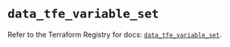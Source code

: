 # `data_tfe_variable_set`

Refer to the Terraform Registry for docs: [`data_tfe_variable_set`](https://registry.terraform.io/providers/hashicorp/tfe/0.51.1/docs/data-sources/variable_set).

